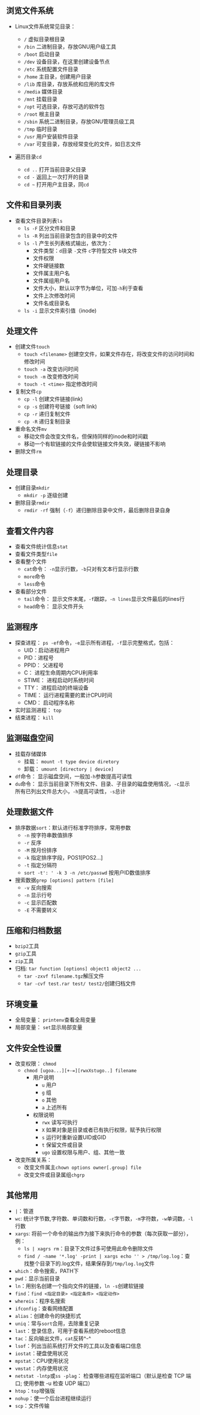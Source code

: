 ## 浏览文件系统
* Linux文件系统常见目录：
    * `/`       虚拟目录根目录
    * `/bin`    二进制目录，存放GNU用户级工具
    * `/boot`   启动目录
    * `/dev`    设备目录，在这里创建设备节点
    * `/etc`    系统配置文件目录
    * `/home`   主目录，创建用户目录
    * `/lib`    库目录，存放系统和应用的库文件
    * `/media`  媒体目录
    * `/mnt`    挂载目录
    * `/opt`    可选目录，存放可选的软件包
    * `/root`   根主目录
    * `/sbin`   系统二进制目录，存放GNU管理员级工具
    * `/tmp`    临时目录
    * `/usr`    用户安装软件目录
    * `/var`    可变目录，存放经常变化的文件，如日志文件

* 遍历目录`cd`
    * `cd ..`   打开当前目录父目录
    * `cd -`    返回上一次打开的目录
    * `cd ~`    打开用户主目录，同`cd`

## 文件和目录列表
* 查看文件目录列表`ls`
    * `ls -F`   区分文件和目录
    * `ls -R`   列出当前目录包含的目录中的文件
    * `ls -l`   产生长列表格式输出，依次为：
        * 文件类型：`d`目录 `-`文件 `c`字符型文件 `b`块文件
        * 文件权限
        * 文件硬链接数
        * 文件属主用户名
        * 文件属组用户名
        * 文件大小，默认以字节为单位，可加`-h`利于查看
        * 文件上次修改时间
        * 文件名或目录名
    * `ls -i`   显示文件索引值（inode)

## 处理文件
* 创建文件`touch`
    * `touch <filename>`    创建空文件，如果文件存在，将改变文件的访问时间和修改时间
    * `touch -a`    改变访问时间
    * `touch -m`    改变修改时间
    * `touch -t <time>`    指定修改时间
* 复制文件`cp`
    * `cp -l`   创建文件链接(link)
    * `cp -s`   创建符号链接（soft link)
    * `cp -r`   递归复制文件
    * `cp -R`   递归复制目录
* 重命名文件`mv`
    * 移动文件会改变文件名，但保持同样的inode和时间戳
    * 移动一个有软链接的文件会使软链接文件失效，硬链接不影响
* 删除文件`rm`

## 处理目录
* 创建目录`mkdir`
    * `mkdir -p`    逐级创建
* 删除目录`rmdir`
    * `rmdir -rf`   强制（`-f`）递归删除目录中文件，最后删除目录自身

## 查看文件内容
* 查看文件统计信息`stat`
* 查看文件类型`file`
* 查看整个文件
    * `cat`命令： `-n`显示行数，`-b`只对有文本行显示行数
    * `more`命令
    * `less`命令
* 查看部分文件
    * `tail`命令： 显示文件末尾，`-f`跟踪，`-n lines`显示文件最后的lines行
    * `head`命令： 显示文件开头

## 监测程序
* 探查进程： `ps -ef`命令，`-e`显示所有进程，`-f`显示完整格式，包括：
    * UID：启动进程用户
    * PID：进程号
    * PPID： 父进程号
    * C： 进程生命周期内CPU利用率
    * STIME： 进程启动时系统时间
    * TTY： 进程启动的终端设备
    * TIME： 运行进程需要的累计CPU时间
    * CMD： 启动程序名称
* 实时监测进程： `top`
* 结束进程： `kill`

## 监测磁盘空间
* 挂载存储媒体
    * 挂载： `mount -t type device diretory`
    * 卸载： `umount [directory | device]`
* `df`命令： 显示磁盘空间，一般加`-h`参数提高可读性
* `du`命令： 显示当前目录下所有文件、目录、子目录的磁盘使用情况，`-c`显示所有已列出文件总大小，`-h`提高可读性，`-s`总计

## 处理数据文件
* 排序数据`sort`：默认进行标准字符排序，常用参数
    * `-n`  按字符串数值排序
    * `-r`  反序
    * `-M`  按月份排序
    * `-k`  指定排序字段，POS1[POS2...]
    * `-t`  指定分隔符
    * `sort -t': ' -k 3 -n /etc/passwd` 按用户ID数值排序
* 搜索数据`grep [options] pattern [file]`
    * `-v`  反向搜索
    * `-n`  显示行号
    * `-c`  显示匹配数
    * `-E`  不需要转义

## 压缩和归档数据
* `bzip2`工具
* `gzip`工具
* `zip`工具
* 归档: `tar function [options] object1 object2 ...`
    * `tar -zxvf filename.tgz`解压文件
    * `tar -cvf test.rar test/ test2/`创建归档文件

## 环境变量
* 全局变量： `printenv`查看全局变量
* 局部变量： `set`显示局部变量

## 文件安全性设置
* 改变权限： `chmod`
    * `chmod [ugoa...][+-=][rwxXstugo..] filename`
        * 用户说明
            * `u`   用户
            * `g`   组
            * `o`   其他
            * `a`   上述所有
        * 权限说明
            * `rwx` 读写可执行
            * `X`   如果对象是目录或者已有执行权限，赋予执行权限
            * `s`   运行时重新设置UID或GID
            * `t`   保留文件或目录
            * `ugo` 设置权限与用户、组、其他一致
* 改变所属关系：
    * 改变文件属主`chown options owner[.group] file`
    * 改变文件或目录属组`chgrp`

## 其他常用
* `|`：管道
* `wc`: 统计字节数,字符数、单词数和行数，`-c`字节数，`-m`字符数，`-w`单词数，`-l`行数
* `xargs`: 将前一个命令的输出作为接下来执行命令的参数（每次获取一部分），例：
    * `ls | xagrs rm`：目录下文件过多可使用此命令删除文件
    * `find / -name '*.log' -print | xargs echo '' > /tmp/log.log`：查找整个目录下的.log文件，结果保存到`/tmp/log.log`文件
* `which`：命令搜索，PATH下
* `pwd`：显示当前目录
* `ln`：用别名创建一个指向文件的链接，`ln -s`创建软链接
* `find`：`find <指定目录> <指定条件> <指定动作>`
* `whereis`：程序名搜索
* `ifconfig`：查看网络配置
* `alias`：创建命令的快捷形式
* `uniq`：常与`sort`合用，去除重复记录
* `last`：登录信息，可用于查看系统的reboot信息
* `tac`：反向输出文件，`cat`反转^-^
* `lsof`：列出当前系统打开文件的工具以及查看端口信息
* `iostat`：硬盘使用状况
* `mpstat`：CPU使用状况
* `vmstat`：内存使用状况
* `netstat -lntp`或`ss -plag`： 检查哪些进程在监听端口（默认是检查 TCP 端口; 使用参数 -u 检查 UDP 端口）
* `htop`：`top`增强版
* `nohup`：使一个后台进程继续运行
* `scp`：文件传输


